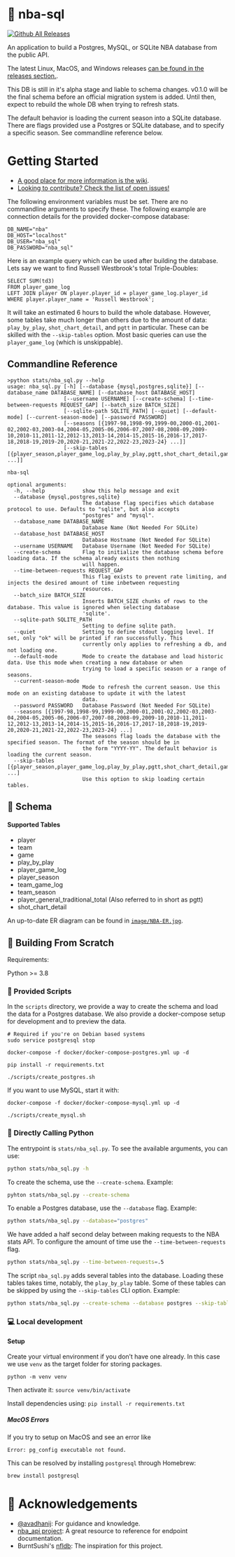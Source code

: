 # :basketball: nba-sql

[![Github All Releases](https://img.shields.io/github/downloads/mpope9/nba-sql/total.svg)]()

An application to build a Postgres, MySQL, or SQLite NBA database from the public API.

The latest Linux, MacOS, and Windows releases [can be found in the releases section.](https://github.com/mpope9/nba-sql/releases/tag/v0.0.11).

This DB is still in it's alpha stage and liable to schema changes. v0.1.0 will be the final schema before an official migration system is added. Until then, expect to rebuild the whole DB when trying to refresh stats.

The default behavior is loading the current season into a SQLite database. There are flags provided use a Postgres or SQLite database, and to specify a specific season. See commandline reference below.

# Getting Started

* [A good place for more information is the wiki](https://github.com/mpope9/nba-sql/wiki).
* [Looking to contribute? Check the list of open issues!](https://github.com/mpope9/nba-sql/issues)

The following environment variables must be set. There are no commandline arguments to specify these. The following example are connection details for the provided docker-compose database:
```
DB_NAME="nba"
DB_HOST="localhost"
DB_USER="nba_sql"
DB_PASSWORD="nba_sql"
```

Here is an example query which can be used after building the database. Lets say we want to find Russell Westbrook's total Triple-Doubles:
```
SELECT SUM(td3) 
FROM player_game_log 
LEFT JOIN player ON player.player_id = player_game_log.player_id 
WHERE player.player_name = 'Russell Westbrook';
```

It will take an estimated 6 hours to build the whole database. However, some tables take much longer than others due to the amount of data: `play_by_play`, `shot_chart_detail`, and `pgtt` in particular. These can be skilled with the `--skip-tables` option. Most basic queries can use the `player_game_log` (which is unskippable).


## Commandline Reference
```
>python stats/nba_sql.py --help
usage: nba_sql.py [-h] [--database {mysql,postgres,sqlite}] [--database_name DATABASE_NAME] [--database_host DATABASE_HOST]
                  [--username USERNAME] [--create-schema] [--time-between-requests REQUEST_GAP] [--batch_size BATCH_SIZE]
                  [--sqlite-path SQLITE_PATH] [--quiet] [--default-mode] [--current-season-mode] [--password PASSWORD]
                  [--seasons [{1997-98,1998-99,1999-00,2000-01,2001-02,2002-03,2003-04,2004-05,2005-06,2006-07,2007-08,2008-09,2009-10,2010-11,2011-12,2012-13,2013-14,2014-15,2015-16,2016-17,2017-18,2018-19,2019-20,2020-21,2021-22,2022-23,2023-24} ...]]
                  [--skip-tables [{player_season,player_game_log,play_by_play,pgtt,shot_chart_detail,game,event_message_type,team,player,} ...]]

nba-sql

optional arguments:
  -h, --help            show this help message and exit
  --database {mysql,postgres,sqlite}
                        The database flag specifies which database protocol to use. Defaults to "sqlite", but also accepts
                        "postgres" and "mysql".
  --database_name DATABASE_NAME
                        Database Name (Not Needed For SQLite)
  --database_host DATABASE_HOST
                        Database Hostname (Not Needed For SQLite)
  --username USERNAME   Database Username (Not Needed For SQLite)
  --create-schema       Flag to initialize the database schema before loading data. If the schema already exists then nothing
                        will happen.
  --time-between-requests REQUEST_GAP
                        This flag exists to prevent rate limiting, and injects the desired amount of time inbetween requesting
                        resources.
  --batch_size BATCH_SIZE
                        Inserts BATCH_SIZE chunks of rows to the database. This value is ignored when selecting database
                        'sqlite'.
  --sqlite-path SQLITE_PATH
                        Setting to define sqlite path.
  --quiet               Setting to define stdout logging level. If set, only "ok" will be printed if ran successfully. This
                        currently only applies to refreshing a db, and not loading one.
  --default-mode        Mode to create the database and load historic data. Use this mode when creating a new database or when
                        trying to load a specific season or a range of seasons.
  --current-season-mode
                        Mode to refresh the current season. Use this mode on an existing database to update it with the latest
                        data.
  --password PASSWORD   Database Password (Not Needed For SQLite)
  --seasons [{1997-98,1998-99,1999-00,2000-01,2001-02,2002-03,2003-04,2004-05,2005-06,2006-07,2007-08,2008-09,2009-10,2010-11,2011-12,2012-13,2013-14,2014-15,2015-16,2016-17,2017-18,2018-19,2019-20,2020-21,2021-22,2022-23,2023-24} ...]
                        The seasons flag loads the database with the specified season. The format of the season should be in
                        the form "YYYY-YY". The default behavior is loading the current season.
  --skip-tables [{player_season,player_game_log,play_by_play,pgtt,shot_chart_detail,game,event_message_type,team,player,} ...]
                        Use this option to skip loading certain tables.
```

## :crystal_ball: Schema
#### Supported Tables
* player
* team
* game
* play_by_play
* player_game_log
* player_season
* team_game_log
* team_season
* player_general_traditional_total (Also referred to in short as pgtt)
* shot_chart_detail

An up-to-date ER diagram can be found in [`image/NBA-ER.jpg`](https://github.com/mpope9/nba-sql/blob/master/image/NBA-ER.jpg).

## :wrench: Building From Scratch

Requirements:

Python >= 3.8

### :scroll: Provided Scripts

In the `scripts` directory, we provide a way to create the schema and load the data for a Postgres database. We also provide a docker-compose setup for development and to preview the data.

```shell
# Required if you're on Debian based systems
sudo service postgresql stop

docker-compose -f docker/docker-compose-postgres.yml up -d

pip install -r requirements.txt

./scripts/create_postgres.sh
```

If you want to use MySQL, start it with:
```
docker-compose -f docker/docker-compose-mysql.yml up -d

./scripts/create_mysql.sh
```

### :snake: Directly Calling Python

The entrypoint is `stats/nba_sql.py`. To see the available arguments, you can use:
```bash
python stats/nba_sql.py -h
```

To create the schema, use the `--create-schema`. Example:
```bash
pyhton stats/nba_sql.py --create-schema
```

To enable a Postgres database, use the `--database` flag. Example:
```bash
python stats/nba_sql.py --database="postgres"
```

We have added a half second delay between making requests to the NBA stats API. To configure the amount of time use the `--time-between-requests` flag.
```bash
python stats/nba_sql.py --time-between-requests=.5
```

The script `nba_sql.py` adds several tables into the database. Loading these tables takes time, notably, the `play_by_play` table. 
Some of these tables can be skipped by using the `--skip-tables` CLI option. Example:

```bash
python stats/nba_sql.py --create-schema --database postgres --skip-tables play_by_play pgtt
```

### :computer: Local development

#### Setup
Create your virtual environment if you don’t have one already. In this case we use `venv` as the target folder for storing packages.

`python -m venv venv`

Then activate it:
`source venv/bin/activate`

Install dependencies using:
`pip install -r requirements.txt`

##### MacOS Errors

If you try to setup on MacOS and see an error like
```
Error: pg_config executable not found.
```

This can be resolved by installing `postgresql` through Homebrew:
```bash
brew install postgresql
```

# :pray: Acknowledgements
* [@avadhanij](https://github.com/avadhanij): For guidance and knowledge.
* [nba_api project](https://github.com/swar/nba_api): A great resource to reference for endpoint documentation.
* BurntSushi's [nfldb](https://github.com/BurntSushi/nfldb): The inspiration for this project.
